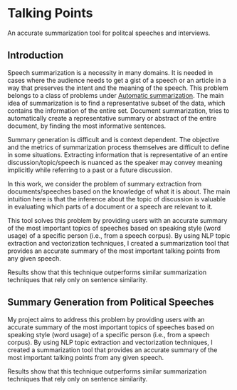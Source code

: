 
# Talking Points

An accurate summarization tool for politcal speeches and interviews.

## Introduction

Speech summarization is a necessity in many domains. It is needed in
cases where the audience needs to get a gist of a speech or an article
in a way that preserves the intent and the meaning of the speech. This
problem belongs to a class of problems under [Automatic
summarization](https://en.wikipedia.org/wiki/Automatic_summarization).
The main idea of summarization is to find a representative subset of
the data, which contains the information of the entire set.
Document summarization, tries to automatically create a representative
summary or abstract of the entire document, by finding the most informative
sentences.

Summary generation is difficult and is context dependent.
The objective and the metrics of summarization process themselves are difficult
to define in some situations. Extracting information that is representative of
an entire discussion/topic/speech is nuanced as the speaker may convey meaning
implicitly while referring to a past or a future discussion.

In this work, we consider the problem of summary extraction from
documents/speeches based on the knowledge of what it is about. The main
intuition here is that the inference about the topic of discussion is valuable
in evaluating which parts of a document or a speech are relevant to it.

This tool solves this problem by providing users with an accurate
summary of the most important topics of speeches based on speaking style
(word usage) of a specific person (i.e., from a speech corpus). By using
NLP topic extraction and vectorization techniques, I created a
summarization tool that provides an accurate summary of the most
important talking points from any given speech.

Results show that this technique outperforms similar summarization
techniques that rely only on sentence similarity.




## Summary Generation from Political Speeches


My project aims to address this problem by providing users with an accurate
summary of the most important topics of speeches based on speaking style
(word usage) of a specific person (i.e., from a speech corpus). By using
NLP topic extraction and vectorization techniques, I created a
summarization tool that provides an accurate summary of the most
important talking points from any given speech.

Results show that this technique outperforms similar summarization
techniques that rely only on sentence similarity.
